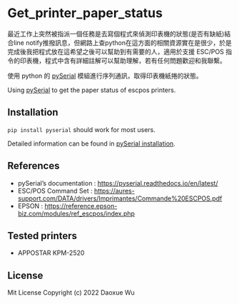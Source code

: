 # Get_printer_paper_status

最近工作上突然被指派一個任務是去寫個程式來偵測印表機的狀態(是否有缺紙)結合line notify推撥訊息，但網路上查python在這方面的相關資源實在是很少，於是完成後我把程式放在這希望之後可以幫助到有需要的人，適用於支援 ESC/POS 指令的印表機，程式中含有詳細註解可以幫助理解，若有任何問題歡迎和我聯繫。

使用 python 的 [pySerial](https://pypi.org/project/pyserial/) 模組進行序列通訊，取得印表機紙捲的狀態。

Using [pySerial](https://pypi.org/project/pyserial/) to get the paper status of escpos printers.

## Installation
``pip install pyserial`` should work for most users.

Detailed information can be found in [pySerial installation](https://github.com/pyserial/pyserial/blob/master/documentation/pyserial.rst#installation).

## References
- pySerial’s documentation : https://pyserial.readthedocs.io/en/latest/
- ESC/POS Command Set : https://aures-support.com/DATA/drivers/Imprimantes/Commande%20ESCPOS.pdf
- EPSON : https://reference.epson-biz.com/modules/ref_escpos/index.php

## Tested printers
- APPOSTAR KPM-2520

## License
Mit License Copyright (c) 2022 Daoxue Wu